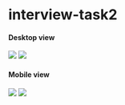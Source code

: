 # interview-task2

<h4>Desktop view</h4>

<img src="../img/1.png" />

<img src="../img/2.png" />

<h4>Mobile view</h4>

<img src="../img/3.png" />

<img src="../img/4.png" />
